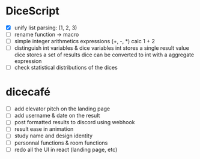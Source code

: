 # DiceScript

- [x] unify list parsing: (1, 2, 3)
- [ ] rename function -> macro
- [ ] simple integer arithmetics expressions (+, -, \*)
      calc 1 + 2
- [ ] distinguish int variables & dice variables
      int stores a single result value
      dice stores a set of results
      dice can be converted to int with a aggregate expression
- [ ] check statistical distributions of the dices

# dicecafé

- [ ] add elevator pitch on the landing page
- [ ] add username & date on the result
- [ ] post formatted results to discord using webhook
- [ ] result ease in animation
- [ ] study name and design identity
- [ ] personnal functions & room functions
- [ ] redo all the UI in react (landing page, etc)

